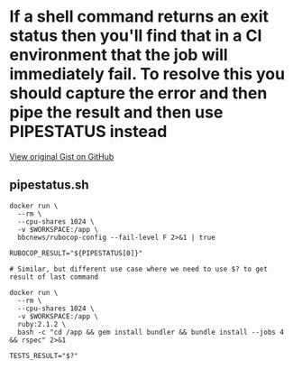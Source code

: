 # If a shell command returns an exit status then you'll find that in a CI environment that the job will immediately fail. To resolve this you should capture the error and then pipe the result and then use PIPESTATUS instead

[View original Gist on GitHub](https://gist.github.com/Integralist/e4f2fd44affa4bf901e5)

## pipestatus.sh

```shell
docker run \
  --rm \
  --cpu-shares 1024 \
  -v $WORKSPACE:/app \
  bbcnews/rubocop-config --fail-level F 2>&1 | true
    
RUBOCOP_RESULT="${PIPESTATUS[0]}"

# Similar, but different use case where we need to use $? to get result of last command

docker run \
  --rm \
  --cpu-shares 1024 \
  -v $WORKSPACE:/app \
  ruby:2.1.2 \
  bash -c "cd /app && gem install bundler && bundle install --jobs 4 && rspec" 2>&1

TESTS_RESULT="$?"
```


